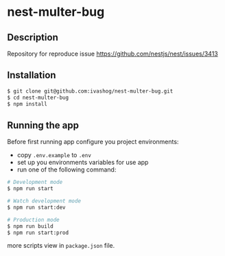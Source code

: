 # nest-multer-bug

## Description

Repository for reproduce issue https://github.com/nestjs/nest/issues/3413

## Installation

```bash
$ git clone git@github.com:ivashog/nest-multer-bug.git
$ cd nest-multer-bug
$ npm install
```

## Running the app

Before first running app configure you project environments:

-   copy `.env.example` to `.env`
-   set up you environments variables for use app
-   run one of the following command:

```bash
# Development mode
$ npm run start

# Watch development mode
$ npm run start:dev

# Production mode
$ npm run build
$ npm run start:prod
```

more scripts view in `package.json` file.




